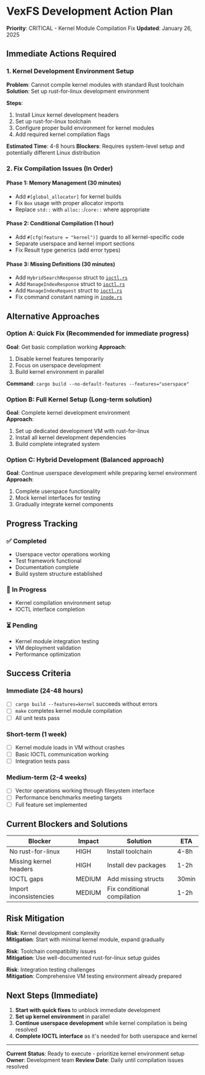 # VexFS Development Action Plan

**Priority**: CRITICAL - Kernel Module Compilation Fix
**Updated**: January 26, 2025

## Immediate Actions Required

### 1. Kernel Development Environment Setup

**Problem**: Cannot compile kernel modules with standard Rust toolchain
**Solution**: Set up rust-for-linux development environment

**Steps**:
1. Install Linux kernel development headers
2. Set up rust-for-linux toolchain 
3. Configure proper build environment for kernel modules
4. Add required kernel compilation flags

**Estimated Time**: 4-8 hours
**Blockers**: Requires system-level setup and potentially different Linux distribution

### 2. Fix Compilation Issues (In Order)

#### Phase 1: Memory Management (30 minutes)
- Add `#[global_allocator]` for kernel builds
- Fix `Box` usage with proper allocator imports
- Replace `std::` with `alloc::`/`core::` where appropriate

#### Phase 2: Conditional Compilation (1 hour)
- Add `#[cfg(feature = "kernel")]` guards to all kernel-specific code
- Separate userspace and kernel import sections
- Fix Result type generics (add error types)

#### Phase 3: Missing Definitions (30 minutes)
- Add `HybridSearchResponse` struct to [`ioctl.rs`](vexfs/src/ioctl.rs:1)
- Add `ManageIndexResponse` struct to [`ioctl.rs`](vexfs/src/ioctl.rs:1)
- Add `ManageIndexRequest` struct to [`ioctl.rs`](vexfs/src/ioctl.rs:1)
- Fix command constant naming in [`inode.rs`](vexfs/src/inode.rs:270)

## Alternative Approaches

### Option A: Quick Fix (Recommended for immediate progress)
**Goal**: Get basic compilation working
**Approach**: 
1. Disable kernel features temporarily
2. Focus on userspace development
3. Build kernel environment in parallel

**Command**: `cargo build --no-default-features --features="userspace"`

### Option B: Full Kernel Setup (Long-term solution)
**Goal**: Complete kernel development environment  
**Approach**:
1. Set up dedicated development VM with rust-for-linux
2. Install all kernel development dependencies
3. Build complete integrated system

### Option C: Hybrid Development (Balanced approach)
**Goal**: Continue userspace development while preparing kernel environment
**Approach**:
1. Complete userspace functionality
2. Mock kernel interfaces for testing
3. Gradually integrate kernel components

## Progress Tracking

### ✅ Completed
- Userspace vector operations working
- Test framework functional
- Documentation complete
- Build system structure established

### 🔄 In Progress  
- Kernel compilation environment setup
- IOCTL interface completion

### ⏳ Pending
- Kernel module integration testing
- VM deployment validation
- Performance optimization

## Success Criteria

### Immediate (24-48 hours)
- [ ] `cargo build --features=kernel` succeeds without errors
- [ ] `make` completes kernel module compilation
- [ ] All unit tests pass

### Short-term (1 week)
- [ ] Kernel module loads in VM without crashes
- [ ] Basic IOCTL communication working
- [ ] Integration tests pass

### Medium-term (2-4 weeks)
- [ ] Vector operations working through filesystem interface
- [ ] Performance benchmarks meeting targets
- [ ] Full feature set implemented

## Current Blockers and Solutions

| Blocker | Impact | Solution | ETA |
|---------|--------|----------|-----|
| No rust-for-linux | HIGH | Install toolchain | 4-8h |
| Missing kernel headers | HIGH | Install dev packages | 1-2h |
| IOCTL gaps | MEDIUM | Add missing structs | 30min |
| Import inconsistencies | MEDIUM | Fix conditional compilation | 1-2h |

## Risk Mitigation

**Risk**: Kernel development complexity  
**Mitigation**: Start with minimal kernel module, expand gradually

**Risk**: Toolchain compatibility issues  
**Mitigation**: Use well-documented rust-for-linux setup guides

**Risk**: Integration testing challenges  
**Mitigation**: Comprehensive VM testing environment already prepared

## Next Steps (Immediate)

1. **Start with quick fixes** to unblock immediate development
2. **Set up kernel environment** in parallel
3. **Continue userspace development** while kernel compilation is being resolved
4. **Complete IOCTL interface** as it's needed for both userspace and kernel

---

**Current Status**: Ready to execute - prioritize kernel environment setup
**Owner**: Development team
**Review Date**: Daily until compilation issues resolved